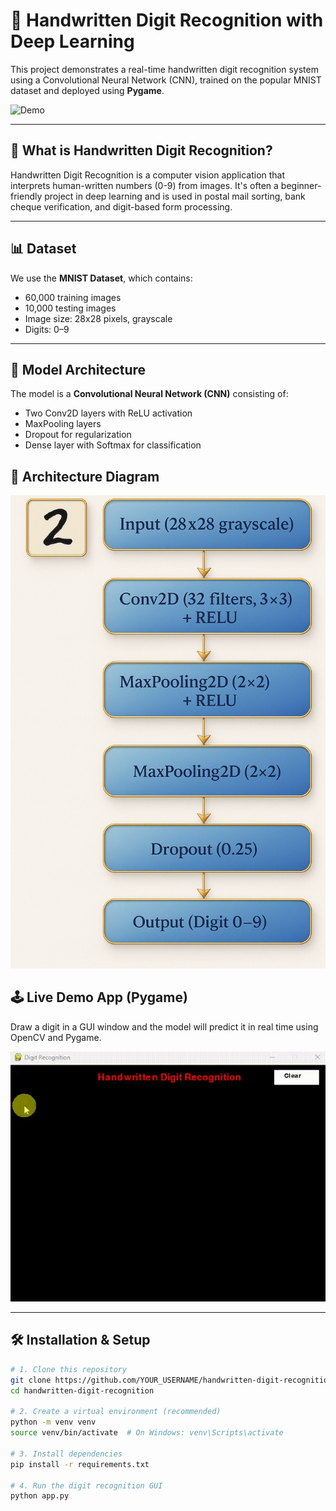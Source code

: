 # 🧠 Handwritten Digit Recognition with Deep Learning

This project demonstrates a real-time handwritten digit recognition system using a Convolutional Neural Network (CNN), trained on the popular MNIST dataset and deployed using **Pygame**.

![Demo](https://github.com/YOUR_USERNAME/handwritten-digit-recognition/assets/demo.gif) <!-- Optional -->

---

## 📌 What is Handwritten Digit Recognition?

Handwritten Digit Recognition is a computer vision application that interprets human-written numbers (0-9) from images. It's often a beginner-friendly project in deep learning and is used in postal mail sorting, bank cheque verification, and digit-based form processing.

---

## 📊 Dataset

We use the **MNIST Dataset**, which contains:
- 60,000 training images
- 10,000 testing images
- Image size: 28x28 pixels, grayscale
- Digits: 0–9

---

## 🧠 Model Architecture

The model is a **Convolutional Neural Network (CNN)** consisting of:
- Two Conv2D layers with ReLU activation
- MaxPooling layers
- Dropout for regularization
- Dense layer with Softmax for classification



## 🧠 Architecture Diagram

![Architecture Diagram](architecture_diagram.png)




## 🕹️ Live Demo App (Pygame)

Draw a digit in a GUI window and the model will predict it in real time using OpenCV and Pygame.

![Demo Output](Output.gif)


---

## 🛠️ Installation & Setup

```bash
# 1. Clone this repository
git clone https://github.com/YOUR_USERNAME/handwritten-digit-recognition.git
cd handwritten-digit-recognition

# 2. Create a virtual environment (recommended)
python -m venv venv
source venv/bin/activate  # On Windows: venv\Scripts\activate

# 3. Install dependencies
pip install -r requirements.txt

# 4. Run the digit recognition GUI
python app.py
